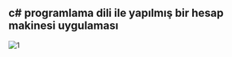 ## c# programlama dili ile yapılmış bir hesap makinesi uygulaması


![1](https://user-images.githubusercontent.com/56650842/66948191-e455da80-f05c-11e9-8b35-cb94976febee.PNG)
